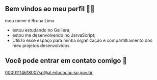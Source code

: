 ## Bem vindos ao meu perfil 💜💜
meu nome é Bruna Lima 
- estou estudando no Galliera;
- estou me desenvolvendo no JarvaScript;
- Utilizo esse espaço para minha organização e compartilhamento dos meu projetos desenvolvidos.

## Você pode entrar em contato comigo 📧
00001114618007sp@al.educacao.sp.gov.br


